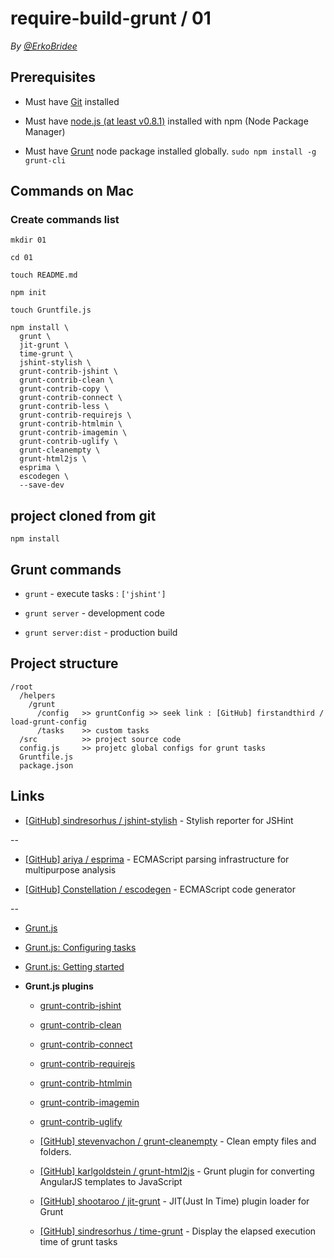 # require-build-grunt / 01

*By [@ErkoBridee](https://twitter.com/erkobridee)*

## Prerequisites

* Must have [Git](http://git-scm.com/) installed

* Must have [node.js (at least v0.8.1)](http://nodejs.org/) installed with npm (Node Package Manager)

* Must have [Grunt](https://github.com/gruntjs/grunt) node package installed globally.  `sudo npm install -g grunt-cli`


## Commands on Mac

### Create commands list

```
mkdir 01

cd 01

touch README.md

npm init

touch Gruntfile.js

npm install \
  grunt \
  jit-grunt \
  time-grunt \
  jshint-stylish \
  grunt-contrib-jshint \
  grunt-contrib-clean \
  grunt-contrib-copy \
  grunt-contrib-connect \
  grunt-contrib-less \
  grunt-contrib-requirejs \
  grunt-contrib-htmlmin \
  grunt-contrib-imagemin \
  grunt-contrib-uglify \
  grunt-cleanempty \
  grunt-html2js \
  esprima \
  escodegen \
  --save-dev
```

## project cloned from git

```
npm install
```

## Grunt commands

* `grunt` - execute tasks : `['jshint']`

* `grunt server` - development code

* `grunt server:dist` - production build
 

## Project structure

```
/root
  /helpers
    /grunt
      /config   >> gruntConfig >> seek link : [GitHub] firstandthird / load-grunt-config
      /tasks    >> custom tasks
  /src          >> project source code
  config.js     >> projetc global configs for grunt tasks
  Gruntfile.js
  package.json
```


## Links

* [[GitHub] sindresorhus / jshint-stylish](https://github.com/sindresorhus/jshint-stylish) - Stylish reporter for JSHint

--

* [[GitHub] ariya / esprima](https://github.com/ariya/esprima) - ECMAScript parsing infrastructure for multipurpose analysis

* [[GitHub] Constellation / escodegen](https://github.com/Constellation/escodegen) - ECMAScript code generator

--

* [Grunt.js](http://gruntjs.com)

* [Grunt.js: Configuring tasks](http://gruntjs.com/configuring-tasks)

* [Grunt.js: Getting started](http://gruntjs.com/getting-started)

* **Grunt.js plugins**

  * [grunt-contrib-jshint](https://github.com/gruntjs/grunt-contrib-jshint)

  * [grunt-contrib-clean](https://github.com/gruntjs/grunt-contrib-clean)

  * [grunt-contrib-connect](https://github.com/gruntjs/grunt-contrib-connect)

  * [grunt-contrib-requirejs](https://github.com/gruntjs/grunt-contrib-requirejs)

  * [grunt-contrib-htmlmin](https://github.com/gruntjs/grunt-contrib-htmlmin)

  * [grunt-contrib-imagemin](https://github.com/gruntjs/grunt-contrib-imagemin)

  * [grunt-contrib-uglify](https://github.com/gruntjs/grunt-contrib-uglify)

  * [[GitHub] stevenvachon / grunt-cleanempty](https://github.com/stevenvachon/grunt-cleanempty) - Clean empty files and folders. 

  * [[GitHub] karlgoldstein / grunt-html2js](https://github.com/karlgoldstein/grunt-html2js) - Grunt plugin for converting AngularJS templates to JavaScript

  * [[GitHub] shootaroo / jit-grunt](https://github.com/shootaroo/jit-grunt) - JIT(Just In Time) plugin loader for Grunt

  * [[GitHub] sindresorhus / time-grunt](https://github.com/sindresorhus/time-grunt) - Display the elapsed execution time of grunt tasks
